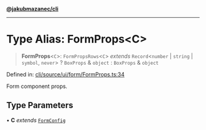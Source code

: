 [**@jakubmazanec/cli**](../README.md)

---

# Type Alias: FormProps\<C\>

> **FormProps**\<`C`\>: `FormPropsRows`\<`C`\> _extends_ `Record`\<`number` \| `string` \| `symbol`,
> `never`\> ? `BoxProps` & `object` : `BoxProps` & `object`

Defined in:
[cli/source/ui/form/FormProps.ts:34](https://github.com/jakubmazanec/tools/blob/76a9140b954a789a6120dd2126b179ec0180d7e9/packages/cli/source/ui/form/FormProps.ts#L34)

Form component props.

## Type Parameters

• **C** _extends_ [`FormConfig`](FormConfig.md)
